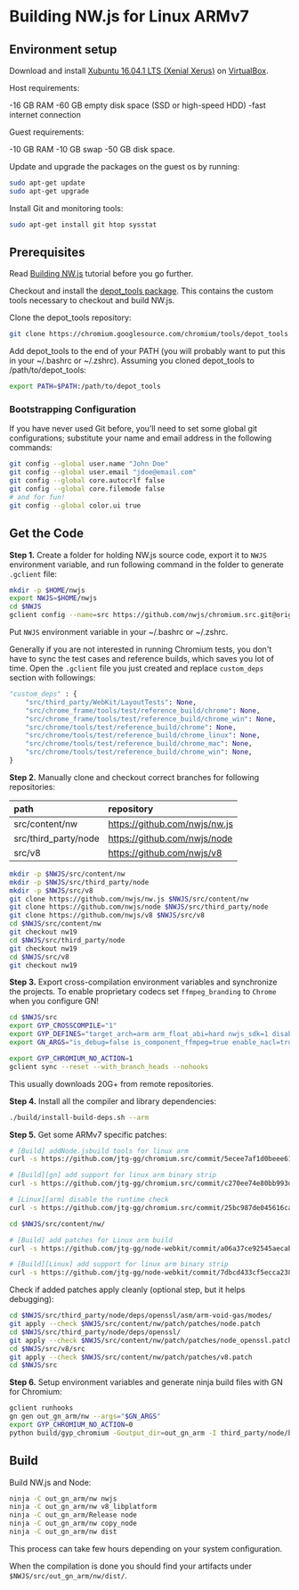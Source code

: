 # Building NW.js for Linux ARMv7

## Environment setup

Download and install [Xubuntu 16.04.1 LTS (Xenial Xerus)] on [VirtualBox].

Host requirements:

-16 GB RAM
-60 GB empty disk space (SSD or high-speed HDD)
-fast internet connection

Guest requirements:

-10 GB RAM
-10 GB swap
-50 GB disk space.


Update and upgrade the packages on the guest os by running:
```bash
sudo apt-get update
sudo apt-get upgrade
```

Install Git and monitoring tools:
```bash
sudo apt-get install git htop sysstat
```

## Prerequisites

Read [Building NW.js] tutorial before you go further.

Checkout and install the [depot_tools package]. This contains the custom tools necessary to checkout and build NW.js.

Clone the depot_tools repository:
```bash
git clone https://chromium.googlesource.com/chromium/tools/depot_tools.git
```

Add depot_tools to the end of your PATH (you will probably want to put this in your ~/.bashrc or ~/.zshrc). Assuming you cloned depot_tools to /path/to/depot_tools:
```bash
export PATH=$PATH:/path/to/depot_tools
```

### Bootstrapping Configuration
If you have never used Git before, you’ll need to set some global git configurations; substitute your name and email address in the following commands:
```bash
git config --global user.name "John Doe"
git config --global user.email "jdoe@email.com"
git config --global core.autocrlf false
git config --global core.filemode false
# and for fun!
git config --global color.ui true
```

## Get the Code

**Step 1.** Create a folder for holding NW.js source code, export it to `NWJS` environment variable, and run following command in the folder to generate `.gclient` file:

```bash
mkdir -p $HOME/nwjs
export NWJS=$HOME/nwjs
cd $NWJS
gclient config --name=src https://github.com/nwjs/chromium.src.git@origin/nw19
```

Put `NWJS` environment variable in your ~/.bashrc or ~/.zshrc.

Generally if you are not interested in running Chromium tests, you don't have to sync the test cases and reference builds, which saves you lot of time. Open the `.gclient` file you just created and replace `custom_deps` section with followings:

```python
"custom_deps" : {
    "src/third_party/WebKit/LayoutTests": None,
    "src/chrome_frame/tools/test/reference_build/chrome": None,
    "src/chrome_frame/tools/test/reference_build/chrome_win": None,
    "src/chrome/tools/test/reference_build/chrome": None,
    "src/chrome/tools/test/reference_build/chrome_linux": None,
    "src/chrome/tools/test/reference_build/chrome_mac": None,
    "src/chrome/tools/test/reference_build/chrome_win": None,
}
```

**Step 2.** Manually clone and checkout correct branches for following repositories:

| path |repository|
|:---- |:---- |
| src/content/nw | <https://github.com/nwjs/nw.js> |
| src/third_party/node | <https://github.com/nwjs/node> |
| src/v8 | <https://github.com/nwjs/v8> |


```bash
mkdir -p $NWJS/src/content/nw
mkdir -p $NWJS/src/third_party/node
mkdir -p $NWJS/src/v8
git clone https://github.com/nwjs/nw.js $NWJS/src/content/nw
git clone https://github.com/nwjs/node $NWJS/src/third_party/node
git clone https://github.com/nwjs/v8 $NWJS/src/v8
cd $NWJS/src/content/nw
git checkout nw19
cd $NWJS/src/third_party/node
git checkout nw19
cd $NWJS/src/v8
git checkout nw19
```

**Step 3.** Export cross-compilation environment variables and synchronize the projects. To enable proprietary codecs set `ffmpeg_branding` to `Chrome` when you configure GN!

```bash
cd $NWJS/src
export GYP_CROSSCOMPILE="1"
export GYP_DEFINES="target_arch=arm arm_float_abi=hard nwjs_sdk=1 disable_nacl=0"
export GN_ARGS="is_debug=false is_component_ffmpeg=true enable_nacl=true target_cpu=\"arm\" ffmpeg_branding=\"Chrome\""

export GYP_CHROMIUM_NO_ACTION=1
gclient sync --reset --with_branch_heads --nohooks
```

This usually downloads 20G+ from remote repositories.

**Step 4.** Install all the compiler and library dependencies:
```bash
./build/install-build-deps.sh --arm
```

**Step 5.** Get some ARMv7 specific patches:
```bash
# [Build] addNode.jsbuild tools for linux arm
curl -s https://github.com/jtg-gg/chromium.src/commit/5ecee7af1d0beee617f28306101329a3b300face.patch | git am

# [Build][gn] add support for linux arm binary strip
curl -s https://github.com/jtg-gg/chromium.src/commit/c270ee74e80bb993df00f0d929a00fce137a2cb4.patch | git am

# [Linux][arm] disable the runtime check
curl -s https://github.com/jtg-gg/chromium.src/commit/25bc987de045616ca04d2c4d2c0d502b06907dd4.patch | git am

cd $NWJS/src/content/nw/

# [Build] add patches for Linux arm build
curl -s https://github.com/jtg-gg/node-webkit/commit/a06a37ce92545aecab5f10dd6a743c08e916d1ac.patch | git am

# [Build][Linux] add support for linux arm binary strip
curl -s https://github.com/jtg-gg/node-webkit/commit/7dbcd433cf5ecca238c9fc1e3d6f095716328b7c.patch | git am
```

Check if added patches apply cleanly (optional step, but it helps debugging):
```bash
cd $NWJS/src/third_party/node/deps/openssl/asm/arm-void-gas/modes/
git apply --check $NWJS/src/content/nw/patch/patches/node.patch
cd $NWJS/src/third_party/node/deps/openssl/
git apply --check $NWJS/src/content/nw/patch/patches/node_openssl.patch
cd $NWJS/src/v8/src
git apply --check $NWJS/src/content/nw/patch/patches/v8.patch
cd $NWJS/src
```

**Step 6.** Setup environment variables and generate ninja build files with GN for Chromium:
```bash
gclient runhooks
gn gen out_gn_arm/nw --args="$GN_ARGS"
export GYP_CHROMIUM_NO_ACTION=0
python build/gyp_chromium -Goutput_dir=out_gn_arm -I third_party/node/build/common.gypi third_party/node/node.gyp
```

## Build

Build NW.js and Node:
```bash
ninja -C out_gn_arm/nw nwjs
ninja -C out_gn_arm/nw v8_libplatform
ninja -C out_gn_arm/Release node
ninja -C out_gn_arm/nw copy_node
ninja -C out_gn_arm/nw dist
```

This process can take few hours depending on your system configuration.

When the compilation is done you should find your artifacts under `$NWJS/src/out_gn_arm/nw/dist/`.

[Xubuntu 16.04.1 LTS (Xenial Xerus)]: http://cdimage.ubuntu.com/xubuntu/releases/xenial/release/xubuntu-16.04.1-desktop-amd64.iso
[Ubuntu 14.04.5 LTS (Trusty Tahr)]: http://releases.ubuntu.com/14.04/ubuntu-14.04.5-desktop-amd64.iso
[VirtualBox]: https://www.virtualbox.org/wiki/Downloads
[Building NW.js]: http://docs.nwjs.io/en/latest/For%20Developers/Building%20NW.js/
[depot_tools package]: https://commondatastorage.googleapis.com/chrome-infra-docs/flat/depot_tools/docs/html/depot_tools_tutorial.html#_setting_up
